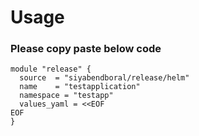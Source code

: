 # Usage

### Please copy paste below code 
```
module "release" {
  source  = "siyabendboral/release/helm"
  name    = "testapplication"
  namespace = "testapp"
  values_yaml = <<EOF
EOF
}
```